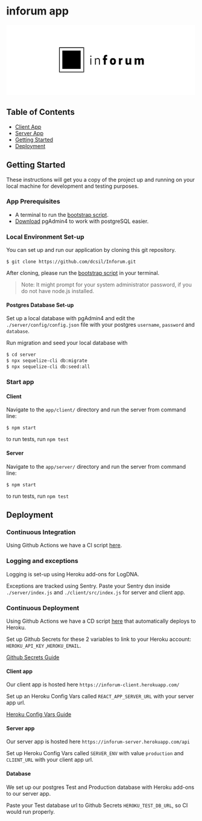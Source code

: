 # inforum app

<img src="../logo.png" alt="Company logo"/>

Table of Contents
---

- [Client App](./client)
- [Server App](./server)
- [Getting Started](#getting-started)
- [Deployment](#deployment)

## Getting Started

These instructions will get you a copy of the project up and running on your local machine for development and testing purposes.

### App Prerequisites

* A terminal to run the [bootstrap script](https://github.com/dcsil/Inforum/tree/set-up-bootstrap-service-yml/app/script).
* [Download](https://www.pgadmin.org/download/) pgAdmin4 to work with postgreSQL easier.

### Local Environment Set-up
You can set up and run our application by cloning this git repository.
```
$ git clone https://github.com/dcsil/Inforum.git
```

After cloning, please run the [bootstrap script](https://github.com/dcsil/Inforum/tree/set-up-bootstrap-service-yml/app/script) in your terminal.
> Note: It might prompt for your system administrator password, if you do not have node.js installed.

#### Postgres Database Set-up

Set up a local database with pgAdmin4 and edit the `./server/config/config.json` file with your postgres `username`, `password` and `database`.

Run migration and seed your local database with 
  ```
  $ cd server
  $ npx sequelize-cli db:migrate
  $ npx sequelize-cli db:seed:all
  ``` 

### Start app

#### Client
Navigate to the `app/client/` directory and run the server from command line:
   ``` 
   $ npm start
   ```
   
to run tests, run ``` npm test ```

#### Server
Navigate to the `app/server/` directory and run the server from command line:
   ``` 
   $ npm start
   ```
   
to run tests, run ``` npm test ```

## Deployment
### Continuous Integration 

Using Github Actions we have a CI script [here](https://github.com/dcsil/Inforum/blob/set-up-bootstrap-service-yml/.github/workflows/ci_pipeline.yml).

### Logging and exceptions 
Logging is set-up using Heroku add-ons for LogDNA.

Exceptions are tracked using Sentry. Paste your Sentry dsn inside `./server/index.js` and `./client/src/index.js` for server and client app.

### Continuous Deployment 

Using Github Actions we have a CD script [here](https://github.com/dcsil/Inforum/blob/set-up-bootstrap-service-yml/.github/workflows/cd_pipeline.yml) that automatically deploys to Heroku.

Set up Github Secrets for these 2 variables to link to your Heroku account: `HEROKU_API_KEY` ,`HEROKU_EMAIL`.

[Github Secrets Guide](https://docs.github.com/en/actions/security-guides/encrypted-secrets)

#### Client app
Our client app is hosted here ``` https://inforum-client.herokuapp.com/ ```

Set up an Heroku Config Vars called `REACT_APP_SERVER_URL` with your server app url. 

[Heroku Config Vars Guide](https://devcenter.heroku.com/articles/config-vars)

#### Server app
Our server app is hosted here ``` https://inforum-server.herokuapp.com/api ```

Set up Heroku Config Vars called `SERVER_ENV` with value `production` and `CLIENT_URL` with your client app url. 

#### Database
We set up our postgres Test and Production database with Heroku add-ons to our server app.

Paste your Test database url to Github Secrets `HEROKU_TEST_DB_URL`, so CI would run properly.
